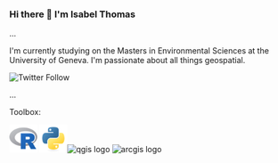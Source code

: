 ### Hi there 👋 I'm Isabel Thomas

...

I'm currently studying on the Masters in Environmental Sciences at the University of Geneva. I'm passionate about all things geospatial.

![Twitter Follow](https://img.shields.io/twitter/follow/isabelnthomas?label=Follow%20me%20on%20Twitter&style=social)

...

Toolbox:

<img src="https://github.com/devicons/devicon/blob/master/icons/r/r-original.svg" alt="R logo" width="50" height="50"> <img src="https://github.com/devicons/devicon/blob/master/icons/python/python-original.svg" alt="python logo" width="50" height="50"><img src="https://upload.wikimedia.org/wikipedia/commons/3/3e/QGIS_logo_minimal.svg" alt="qgis logo" width="50" height="50"> <img src="https://upload.wikimedia.org/wikipedia/commons/7/7e/ArcGIS_logo_%28cropped%29.png" alt="arcgis logo" width="50" height="50">

<!--
**isabentho/isabentho** is a ✨ _special_ ✨ repository because its `README.md` (this file) appears on your GitHub profile.

Here are some ideas to get you started:

- 🔭 I’m currently working on ...
- 🌱 I’m currently learning ...
- 👯 I’m looking to collaborate on ...
- 🤔 I’m looking for help with ...
- 💬 Ask me about ...
- 📫 How to reach me: ...
- 😄 Pronouns: ...
- ⚡ Fun fact: ...
-->
